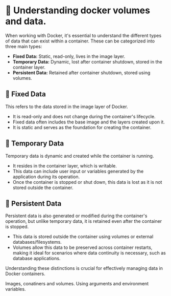 # 📌 Understanding docker volumes and data.
When working with Docker, it's essential to understand the different types of data that can exist within a container. These can be categorized into three main types:
- **Fixed Data:** Static, read-only, lives in the image layer.
- **Temporary Data:** Dynamic, lost after container shutdown, stored in the container layer.
- **Persistent Data:** Retained after container shutdown, stored using volumes.
   
## 🔹 Fixed Data
This refers to the data stored in the image layer of Docker.

- It is read-only and does not change during the container's lifecycle.
- Fixed data often includes the base image and the layers created upon it.
- It is static and serves as the foundation for creating the container.
   
## 🔹 Temporary Data   
Temporary data is dynamic and created while the container is running.
- It resides in the container layer, which is writable.
- This data can include user input or variables generated by the application during its operation.
- Once the container is stopped or shut down, this data is lost as it is not stored outside the container.
   
## 🔹 Persistent Data   
Persistent data is also generated or modified during the container's operation, but unlike temporary data, it is retained even after the container is stopped.
- This data is stored outside the container using volumes or external databases/filesystems.
- Volumes allow this data to be preserved across container restarts, making it ideal for scenarios where data continuity is necessary, such as database applications.

Understanding these distinctions is crucial for effectively managing data in Docker containers.

Images, conatiners and volumes.
Using arguments and environment variables.

